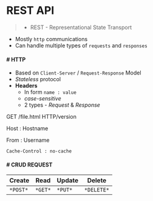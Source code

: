 # REST API

> - REST - Representational State Transport

- Mostly `http` communications
- Can handle multiple types of `requests` and `responses` 

#### # HTTP

- Based on `Client-Server` / `Request-Response` Model
- *Stateless* protocol
- **Headers**
    - In form `name : value`
    - *case-sensitive*
    - 2 types - *Request* & *Response*
    
 GET /file.html HTTP/version

  Host : Hostname

   From : Username

    Cache-Control : no-cache 
 
 #### # CRUD REQUEST

| **C**reate | **R**ead | **U**pdate | **D**elete |
|-|-|-|-|
|`*POST*` | `*GET*` | `*PUT*` | `*DELETE*` |

